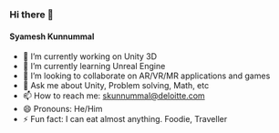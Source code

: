 ### Hi there 👋

#### Syamesh Kunnummal

- 🔭 I’m currently working on Unity 3D
- 🌱 I’m currently learning Unreal Engine
- 👯 I’m looking to collaborate on AR/VR/MR applications and games
- 💬 Ask me about Unity, Problem solving, Math, etc
- 📫 How to reach me: skunnummal@deloitte.com
- 😄 Pronouns: He/Him
- ⚡ Fun fact: I can eat almost anything. Foodie, Traveller

<!--
**skunnummal/skunnummal** is a ✨ _special_ ✨ repository because its `README.md` (this file) appears on your GitHub profile.

Here are some ideas to get you started:

- 🔭 I’m currently working on ...
- 🌱 I’m currently learning ...
- 👯 I’m looking to collaborate on ...
- 🤔 I’m looking for help with ...
- 💬 Ask me about ...
- 📫 How to reach me: ...
- 😄 Pronouns: ...
- ⚡ Fun fact: ...
-->
